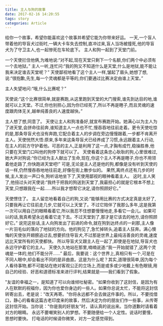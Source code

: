 ```yaml
---
title: 主人与狗的故事
date: 2017-02-16 14:20:55
tags: story
categories: Article
---
```

给你一个故事，希望你能喜欢这个故事并希望它能为你带来好运。
一天,一个盲人带着他的导盲犬过街时,一辆大卡车失去控制,直冲过来,盲人当场被撞死,他的导盲犬为了守卫主人,也一起惨死在车轮底下。
主人和狗一起到了天堂门前。
<!--more-->
一个天使拦住他俩,为难地说:“对不起,现在天堂只剩下一个名额,你们两个中必须有一个去地狱。”
主人一听,连忙问:“我的狗又不知道什么是天堂,什么是地狱,能不能让我来决定谁去天堂呢？”
天使鄙视地看了这个主人一样,皱起了眉头,她想了想,说:“很抱歉,先生,每一个灵魂都是平等的,你们要通过比赛决定由谁上天堂。”

主人失望地问:“哦,什么比赛呢？”

天使说:“这个比赛很简单,就是赛跑,从这里跑到天堂的大门搜索,谁先到达目的地,谁就可以上天堂。不过,你也别担心,因为你已经死了,所以不再是瞎子,而且灵魂的速度跟肉体无关,越单纯善良的人速度越快。”

主人想了想,同意了。
天使让主人和狗准备好,就宣布赛跑开始。她满心以为主人为了进天堂,会拼命往前奔,谁知道主人一点也不忙,慢吞吞地往前走着。更令天使吃惊的是,那条导盲犬也没有奔跑,它配合着主人的步调在旁边慢慢跟着,一步都不肯离开主人。天使恍然大悟:原来,多年来这条导盲犬已经养成了习惯,永远跟着主人行动,在主人的前方守护着他。可恶的主人,正是利用了这一点,才胸有成竹,稳操胜券,他只要在天堂门口叫他的狗停下就可以了。
天使看着这条忠心耿耿的狗,心里很难过,她大声对狗说:“你已经为主人献出了生命,现在,你这个主人不再是瞎子,你也不用领着他走路了,你快跑进天堂吧!”
可是,无论是主人还是他的狗,都像是没有听到天使的话一样,仍然慢吞吞地地往前走,好像在街上散步似的。
果然,离终点还有几步的时候,主人发出一声口令,狗听话地坐下了,天使用鄙视的眼神看着主人。
这时,主人笑了,他扭过头对天使说:“我终于把我的狗送到天堂了,我最担心的就是它根本不想上天堂,只想跟我在一起……所以我才想帮它决定,请你照顾好它。”

天使愣住了。
主人留恋地看着自己的狗,又说:“能够用比赛的方式决定真是太好了,只要我再让它往前走几步,它就可以上天堂了。不过它陪伴了我那么多年,这是我第一次可以用自己的眼睛看着它,所以我忍不住想要慢慢地走,多看它一会儿。如果可以的话,我真希望永远看着它走下去。不过天堂到了,那才是它该去的地方,请你照顾好它。”
说完这些话,主人向狗发出了前进的命令,就在狗到达终点的一刹那,主人像一片羽毛似的落向了地狱的方向。他的狗见了,急忙掉转头,追着主人狂奔。满心懊悔的天使张开翅膀追过去,想要抓住导盲犬,不过那是世界上最纯洁善良的灵魂,速度远比天堂所有的天使都快。
所以导盲犬又跟主人在一起了,即使是在地狱,导盲犬也永远守护着它的主人。
天使久久地站在那里,喃喃说道:“我一开始就错了,这两个灵魂是一体的,他们不能分开……”
最后，我要说：这个世界上,真相只有一个,可是在不同人眼中,却会看出不同的是非曲直。这是为什么呢？其实,道理很简单,因为每个人看待事物,都不可能站在绝对客观公正的立场上,而是或多或少地戴上有色眼镜,用自己的经验、好恶和道德标准来进行评判,结果就是——我们看到了假象。

"友谊的幸福之一，是知道了可以向谁倾吐秘密。"如果你收到了这封信，是因为有人在默默的祝福你，因为你也爱你身边的一些人。如果你总说太忙，不能将这封信转寄出去，老是说："改天再寄。"你将永远都不会去做这件事的。所以，不要找借口，静心的看看这篇古老印度来的故事，然后决定为你的朋友们作一些事，从传寄这封信开始。当你说："你是我的好朋友"时，请认真的说出来。当你道歉时请看着对方的眼睛。
永远不要嘲笑别人的梦想。不要随便给一个人定性。说话时要慢，思想时要快。
打电话的时候请你微笑，对方一定感觉得到。

